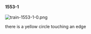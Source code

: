 #### 1553-1
![train-1553-1-0.png](https://github.com/lil-lab/nlvr/raw/master/nlvr/train/images/6/train-1553-1-0.png "train-1553-1-0.png")

there is a yellow circle touching an edge
